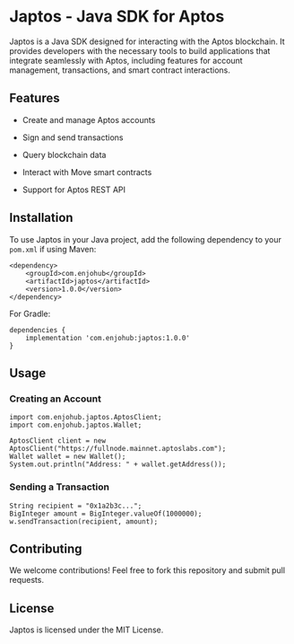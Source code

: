 
# Japtos - Java SDK for Aptos

Japtos is a Java SDK designed for interacting with the Aptos blockchain. It provides developers with the necessary tools to build applications that integrate seamlessly with Aptos, including features for account management, transactions, and smart contract interactions.

## Features

-   Create and manage Aptos accounts
    
-   Sign and send transactions
    
-   Query blockchain data
    
-   Interact with Move smart contracts
    
-   Support for Aptos REST API
    

## Installation

To use Japtos in your Java project, add the following dependency to your `pom.xml` if using Maven:

```
<dependency>
    <groupId>com.enjohub</groupId>
    <artifactId>japtos</artifactId>
    <version>1.0.0</version>
</dependency>
```

For Gradle:

```
dependencies {
    implementation 'com.enjohub:japtos:1.0.0'
}
```

## Usage

### Creating an Account

```
import com.enjohub.japtos.AptosClient;
import com.enjohub.japtos.Wallet;

AptosClient client = new AptosClient("https://fullnode.mainnet.aptoslabs.com");
Wallet wallet = new Wallet();
System.out.println("Address: " + wallet.getAddress());
```

### Sending a Transaction

```
String recipient = "0x1a2b3c...";
BigInteger amount = BigInteger.valueOf(1000000);
w.sendTransaction(recipient, amount);
```

## Contributing

We welcome contributions! Feel free to fork this repository and submit pull requests.

## License

Japtos is licensed under the MIT License.

